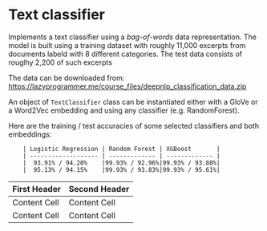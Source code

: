 # Text classifier

Implements a text classifier using a *bag-of-words* data representation. The model is built using a training dataset with roughly 11,000 excerpts from documents labeld with 8 different categories. The test data consists of rouglhy 2,200 of such excerpts

The data can be downloaded from:
https://lazyprogrammer.me/course_files/deepnlp_classification_data.zip

An object of `TextClassifier` class can be instantiated either with a GloVe or a Word2Vec embedding and using any classifier (e.g. RandomForest).

Here are the training / test accuracies of some selected classifiers and both embeddings:

        | Logistic Regression | Random Forest | XGBoost       |
        | ------------------- | ------------- | ------------- |
        |  93.91% / 94.20%    |99.93% / 92.96%|99.93% / 93.88%|
        |  95.13% / 94.15%    |99.93% / 93.83%|99.93% / 95.61%|
        
        
| First Header  | Second Header |
| ------------- | ------------- |
| Content Cell  | Content Cell  |
| Content Cell  | Content Cell  |
